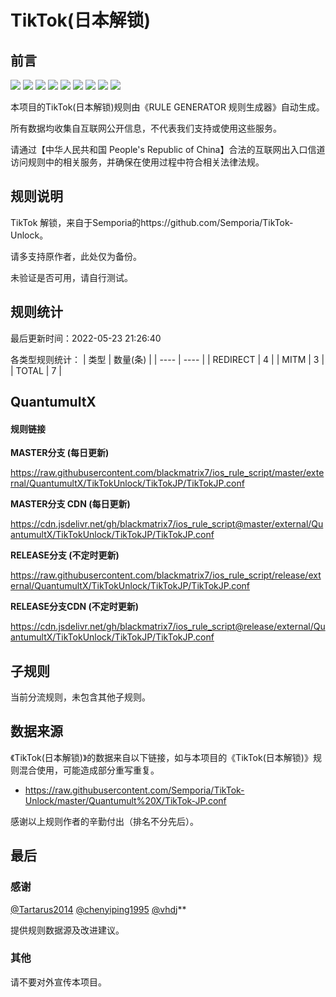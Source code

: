 # TikTok(日本解锁)

## 前言

![](https://shields.io/badge/-移除重复规则-ff69b4) ![](https://shields.io/badge/-DOMAIN与DOMAIN--SUFFIX合并-green) ![](https://shields.io/badge/-DOMAIN--SUFFIX间合并-critical) ![](https://shields.io/badge/-DOMAIN与DOMAIN--KEYWORD合并-9cf) ![](https://shields.io/badge/-DOMAIN--SUFFIX与DOMAIN--KEYWORD合并-blue) ![](https://shields.io/badge/-IP--CIDR(6)合并-blueviolet) ![](https://shields.io/badge/-MITM--HOSTNAME合并-brightgreen) ![](https://shields.io/badge/-QuantumultX定制化规则-7cd1e3) ![](https://shields.io/badge/-正则推导HOSTNAME-033da7) 

本项目的TikTok(日本解锁)规则由《RULE GENERATOR 规则生成器》自动生成。

所有数据均收集自互联网公开信息，不代表我们支持或使用这些服务。

请通过【中华人民共和国 People's Republic of China】合法的互联网出入口信道访问规则中的相关服务，并确保在使用过程中符合相关法律法规。
## 规则说明
TikTok 解锁，来自于Semporia的https://github.com/Semporia/TikTok-Unlock。

请多支持原作者，此处仅为备份。

未验证是否可用，请自行测试。

## 规则统计

最后更新时间：2022-05-23 21:26:40

各类型规则统计：
| 类型 | 数量(条)  | 
| ---- | ----  |
| REDIRECT | 4  | 
| MITM | 3  | 
| TOTAL | 7  | 


## QuantumultX 

#### 规则链接
**MASTER分支 (每日更新)**

https://raw.githubusercontent.com/blackmatrix7/ios_rule_script/master/external/QuantumultX/TikTokUnlock/TikTokJP/TikTokJP.conf

**MASTER分支 CDN (每日更新)**

https://cdn.jsdelivr.net/gh/blackmatrix7/ios_rule_script@master/external/QuantumultX/TikTokUnlock/TikTokJP/TikTokJP.conf

**RELEASE分支 (不定时更新)**

https://raw.githubusercontent.com/blackmatrix7/ios_rule_script/release/external/QuantumultX/TikTokUnlock/TikTokJP/TikTokJP.conf

**RELEASE分支CDN (不定时更新)**

https://cdn.jsdelivr.net/gh/blackmatrix7/ios_rule_script@release/external/QuantumultX/TikTokUnlock/TikTokJP/TikTokJP.conf

## 子规则

当前分流规则，未包含其他子规则。


## 数据来源

《TikTok(日本解锁)》的数据来自以下链接，如与本项目的《TikTok(日本解锁)》规则混合使用，可能造成部分重写重复。

- https://raw.githubusercontent.com/Semporia/TikTok-Unlock/master/Quantumult%20X/TikTok-JP.conf


感谢以上规则作者的辛勤付出（排名不分先后）。

## 最后

### 感谢

[@Tartarus2014](https://github.com/Tartarus2014)  [@chenyiping1995](https://github.com/chenyiping1995) [@vhdj](https://github.com/vhdj)**

提供规则数据源及改进建议。

### 其他

请不要对外宣传本项目。